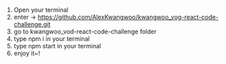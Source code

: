 1. Open your terminal
2. enter -> https://github.com/AlexKwangwoo/kwangwoo_vog-react-code-challenge.git
3. go to kwangwoo_vod-react-code-challenge folder
4. type npm i in your terminal
5. type npm start in your terminal
6. enjoy it~!
